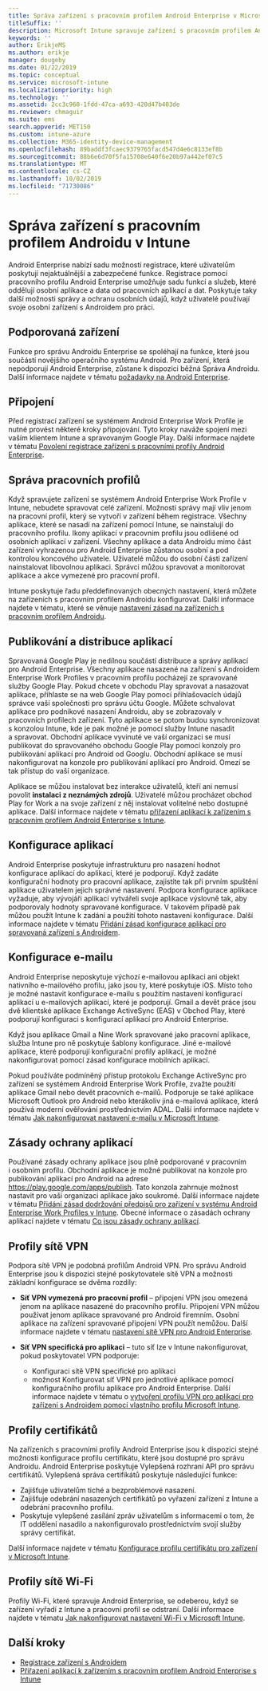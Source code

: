 ```yaml
---
title: Správa zařízení s pracovním profilem Android Enterprise v Microsoft Intune
titleSuffix: ''
description: Microsoft Intune spravuje zařízení s pracovním profilem Android Enterprise, která poskytují další možnosti správy a ochranu osobních údajů, když uživatelé používají svoje osobní zařízení s Androidem pro práci.
keywords: ''
author: ErikjeMS
ms.author: erikje
manager: dougeby
ms.date: 01/22/2019
ms.topic: conceptual
ms.service: microsoft-intune
ms.localizationpriority: high
ms.technology: ''
ms.assetid: 2cc3c960-1fdd-47ca-a693-420d47b403de
ms.reviewer: chmaguir
ms.suite: ems
search.appverid: MET150
ms.custom: intune-azure
ms.collection: M365-identity-device-management
ms.openlocfilehash: 89baddf3fcaec9379765facd547d4e6c8133ef8b
ms.sourcegitcommit: 88b6e6d70f5fa15708e640f6e20b97a442ef07c5
ms.translationtype: MT
ms.contentlocale: cs-CZ
ms.lasthandoff: 10/02/2019
ms.locfileid: "71730086"
---
```

# <a name="manage-android-work-profile-devices-with-intune"></a>Správa zařízení s pracovním profilem Androidu v Intune

Android Enterprise nabízí sadu možností registrace, které uživatelům poskytují nejaktuálnější a zabezpečené funkce. Registrace pomocí pracovního profilu Android Enterprise umožňuje sadu funkcí a služeb, které oddělují osobní aplikace a data od pracovních aplikací a dat. Poskytuje taky další možnosti správy a ochranu osobních údajů, když uživatelé používají svoje osobní zařízení s Androidem pro práci. 

## <a name="supported-devices"></a>Podporovaná zařízení

Funkce pro správu Androidu Enterprise se spoléhají na funkce, které jsou součástí novějšího operačního systému Android. Pro zařízení, která nepodporují Android Enterprise, zůstane k dispozici běžná Správa Androidu. Další informace najdete v tématu [požadavky na Android Enterprise](https://support.google.com/work/android/answer/6174145?hl=en&ref_topic=6151012).

## <a name="onboarding"></a>Připojení

Před registrací zařízení se systémem Android Enterprise Work Profile je nutné provést některé kroky připojování. Tyto kroky naváže spojení mezi vaším klientem Intune a spravovaným Google Play. Další informace najdete v tématu [Povolení registrace zařízení s pracovními profily Android Enterprise](android-work-profile-enroll.md).

## <a name="work-profile-management"></a>Správa pracovních profilů

Když spravujete zařízení se systémem Android Enterprise Work Profile v Intune, nebudete spravovat celé zařízení. Možnosti správy mají vliv jenom na pracovní profil, který se vytvoří v zařízení během registrace. Všechny aplikace, které se nasadí na zařízení pomocí Intune, se nainstalují do pracovního profilu. Ikony aplikací v pracovním profilu jsou odlišené od osobních aplikací v zařízení. Všechny aplikace a data Androidu mimo část zařízení vyhrazenou pro Android Enterprise zůstanou osobní a pod kontrolou koncového uživatele. Uživatelé můžou do osobní části zařízení nainstalovat libovolnou aplikaci. Správci můžou spravovat a monitorovat aplikace a akce vymezené pro pracovní profil.

Intune poskytuje řadu předdefinovaných obecných nastavení, která můžete na zařízeních s pracovním profilem Androidu konfigurovat. Další informace najdete v tématu, které se věnuje [nastavení zásad na zařízeních s pracovním profilem Androidu](../protect/compliance-policy-create-android-for-work.md).

## <a name="app-publishing-and-distribution"></a>Publikování a distribuce aplikací

Spravovaná Google Play je nedílnou součástí distribuce a správy aplikací pro Android Enterprise. Všechny aplikace nasazené na zařízení s Androidem Enterprise Work Profiles v pracovním profilu pocházejí ze spravované služby Google Play. Pokud chcete v obchodu Play spravovat a nasazovat aplikace, přihlaste se na web Google Play pomocí přihlašovacích údajů správce vaší společnosti pro správu účtu Google. Můžete schvalovat aplikace pro podnikové nasazení Androidu, aby se zobrazovaly v pracovních profilech zařízení. Tyto aplikace se potom budou synchronizovat s konzolou Intune, kde je pak možné je pomocí služby Intune nasadit a spravovat. Obchodní aplikace vyvinuté ve vaší organizaci se musí publikovat do spravovaného obchodu Google Play pomocí konzoly pro publikování aplikací pro Android od Googlu. Obchodní aplikace se musí nakonfigurovat na konzole pro publikování aplikací pro Android. Omezí se tak přístup do vaší organizace.

Aplikace se můžou instalovat bez interakce uživatelů, kteří ani nemusí povolit **instalaci z neznámých zdrojů**. Uživatelé můžou procházet obchod Play for Work a na svoje zařízení z něj instalovat volitelné nebo dostupné aplikace. Další informace najdete v tématu [přiřazení aplikací k zařízením s pracovním profilem Android Enterprise s Intune](../apps/apps-add-android-for-work.md).

## <a name="app-configuration"></a>Konfigurace aplikací

Android Enterprise poskytuje infrastrukturu pro nasazení hodnot konfigurace aplikací do aplikací, které je podporují. Když zadáte konfigurační hodnoty pro pracovní aplikace, zajistíte tak při prvním spuštění aplikace uživatelem jejich správné nastavení. Podpora konfigurace aplikace vyžaduje, aby vývojáři aplikací vytvářeli svoje aplikace výslovně tak, aby podporovaly hodnoty spravované konfigurace. V takovém případě pak můžou použít Intune k zadání a použití tohoto nastavení konfigurace. Další informace najdete v tématu [Přidání zásad konfigurace aplikací pro spravovaná zařízení s Androidem](../apps/app-configuration-policies-use-android.md).

## <a name="email-configuration"></a>Konfigurace e-mailu

Android Enterprise neposkytuje výchozí e-mailovou aplikaci ani objekt nativního e-mailového profilu, jako jsou ty, které poskytuje iOS. Místo toho je možné nastavit konfigurace e-mailu s použitím nastavení konfigurací aplikací u e-mailových aplikací, které je podporují. Gmail a devět práce jsou dvě klientské aplikace Exchange ActiveSync (EAS) v Obchod Play, které podporují konfiguraci s konfigurací aplikací pro Android Enterprise.

Když jsou aplikace Gmail a Nine Work spravované jako pracovní aplikace, služba Intune pro ně poskytuje šablony konfigurace. Jiné e-mailové aplikace, které podporují konfigurační profily aplikací, je možné nakonfigurovat pomocí zásad konfigurace mobilních aplikací.

Pokud používáte podmíněný přístup protokolu Exchange ActiveSync pro zařízení se systémem Android Enterprise Work Profile, zvažte použití aplikace Gmail nebo devět pracovních e-mailů. Podporuje se také aplikace Microsoft Outlook pro Android nebo kterákoliv jiná e-mailová aplikace, která používá moderní ověřování prostřednictvím ADAL. Další informace najdete v tématu [Jak nakonfigurovat nastavení e-mailu v Microsoft Intune](../configuration/email-settings-configure.md).

## <a name="app-protection-policies"></a>Zásady ochrany aplikací

Používané zásady ochrany aplikace jsou plně podporované v pracovním i osobním profilu. Obchodní aplikace je možné publikovat na konzole pro publikování aplikací pro Android na adrese https://play.google.com/apps/publish. Tato konzola zahrnuje možnost nastavit pro vaši organizaci aplikace jako soukromé. Další informace najdete v tématu [Přidání zásad dodržování předpisů pro zařízení v systému Android Enterprise Work Profiles v Intune](../protect/compliance-policy-create-android-for-work.md). Obecné informace o zásadách ochrany aplikací najdete v tématu [Co jsou zásady ochrany aplikací](../apps/app-protection-policy.md).

## <a name="vpn-profiles"></a>Profily sítě VPN

Podpora sítě VPN je podobná profilům Android VPN. Pro správu Android Enterprise jsou k dispozici stejné poskytovatele sítě VPN a možnosti základní konfigurace se dvěma rozdíly:

- **Síť VPN vymezená pro pracovní profil** – připojení VPN jsou omezená jenom na aplikace nasazené do pracovního profilu. Připojení VPN můžou používat jenom aplikace spravované pro Android firemním. Osobní aplikace na zařízení spravované připojení VPN použít nemůžou. Další informace najdete v tématu [nastavení sítě VPN pro Android Enterprise](../configuration/vpn-settings-android-enterprise.md).

- **Síť VPN specifická pro aplikaci** – tuto síť lze v Intune nakonfigurovat, pokud poskytovatel VPN podporuje:
  - Konfiguraci sítě VPN specifické pro aplikaci
  - možnost Konfigurovat síť VPN pro jednotlivé aplikace pomocí konfiguračního profilu aplikace pro Android Enterprise.
  Další informace najdete v tématu o [vytvoření profilu VPN pro aplikaci pro zařízení s Androidem pomocí vlastního profilu Microsoft Intune](../configuration/android-pulse-secure-per-app-vpn.md).

## <a name="certificate-profiles"></a>Profily certifikátů

Na zařízeních s pracovními profily Android Enterprise jsou k dispozici stejné možnosti konfigurace profilu certifikátu, které jsou dostupné pro správu Androidu. Android Enterprise poskytuje Vylepšená rozhraní API pro správu certifikátů. Vylepšená správa certifikátů poskytuje následující funkce:

- Zajišťuje uživatelům tiché a bezproblémové nasazení.
- Zajišťuje odebrání nasazených certifikátů po vyřazení zařízení z Intune a odebrání pracovního profilu.
- Poskytuje vylepšené zasílání zpráv uživatelům s informacemi o tom, že IT oddělení nasadilo a nakonfigurovalo prostřednictvím svojí služby správy certifikát.

Další informace najdete v tématu [Konfigurace profilu certifikátu pro zařízení v Microsoft Intune](../protect/certificates-configure.md).

## <a name="wi-fi-profiles"></a>Profily sítě Wi-Fi

Profily Wi-Fi, které spravuje Android Enterprise, se odeberou, když se zařízení vyřadí z Intune a pracovní profil se odstraní. Další informace najdete v tématu [Jak nakonfigurovat nastavení Wi-Fi v Microsoft Intune](../configuration/wi-fi-settings-configure.md).

## <a name="next-steps"></a>Další kroky
- [Registrace zařízení s Androidem](android-enroll.md)
- [Přiřazení aplikací k zařízením s pracovním profilem Android Enterprise s Intune](../apps/apps-add-android-for-work.md)
